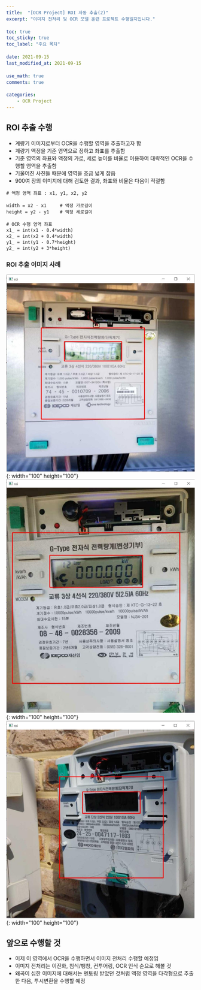 ```yaml
---
title:  "[OCR Project] ROI 자동 추출(2)"
excerpt: "이미지 전처리 및 OCR 모델 훈련 프로젝트 수행일지입니다."

toc: true
toc_sticky: true
toc_label: "주요 목차"
 
date: 2021-09-15
last_modified_at: 2021-09-15

use_math: true
comments: true

categories:
	- OCR Project
---
```


## ROI 추출 수행

- 계량기 이미지로부터 OCR을 수행할 영역을 추출하고자 함
- 계량기 액정을 기준 영역으로 정하고 좌표를 추출함
- 기준 영역의 좌표와 액정의 가로, 세로 높이를 비율로 이용하여 대략적인 OCR을 수행할 영역을 추출함
- 기울어진 사진들 때문에 영역을 조금 넓게 잡음
- 900여 장의 이미지에 대해 검토한 결과, 좌표와 비율은 다음이 적절함

```
# 액정 영역 좌표 : x1, y1, x2, y2

width = x2 - x1 	# 액정 가로길이
height = y2 - y1	# 액정 세로길이

# OCR 수행 영역 좌표
x1_ = int(x1 - 0.4*width)
x2_ = int(x2 + 0.4*width)
y1_ = int(y1 - 0.7*height)
y2_ = int(y2 + 3*height)
```



### ROI 추출 이미지 사례

![ROI추출(1)](..\assets\posting_img\ROI추출(1).JPG){: width="100" height="100"} 
![ROI추출(2)](..\assets\posting_img\ROI추출(2).JPG){: width="100" height="100"} 
![ROI추출(3)](..\assets\posting_img\ROI추출(3).JPG){: width="100" height="100"}



## 앞으로 수행할 것

- 이제 이 영역에서 OCR을 수행하면서 이미지 전처리 수행할 예정임
- 이미지 전처리는 이진화, 침식/팽창, 컨투어링, OCR 인식 순으로 해볼 것
- 왜곡이 심한 이미지에 대해서는 멘토링 받았던 것처럼 액정 영역을 다각형으로 추출한 다음, 투시변환을 수행할 예정

